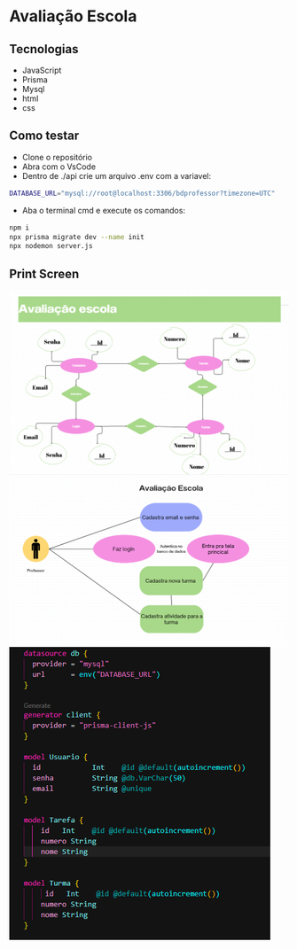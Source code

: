 # Avaliação Escola

## Tecnologias
- JavaScript
- Prisma
- Mysql
- html
- css

## Como testar
- Clone o repositório
- Abra com o VsCode
- Dentro de ./api crie um arquivo .env com a variavel:
```bash 
DATABASE_URL="mysql://root@localhost:3306/bdprofessor?timezone=UTC"
```
- Aba o terminal cmd e execute os comandos:
```bash
npm i 
npx prisma migrate dev --name init
npx nodemon server.js
```

## Print Screen
![der](./docs/der.png)
![uml](./docs/uml.png)
![bd](./docs/bd.png)
